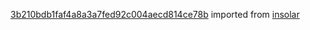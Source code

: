 [3b210bdb1faf4a8a3a7fed92c004aecd814ce78b](https://github.com/insolar/insolar/commit/3b210bdb1faf4a8a3a7fed92c004aecd814ce78b) imported from [insolar](https://github.com/insolar/insolar)
